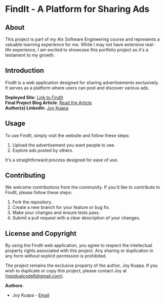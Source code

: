 # FindIt - A Platform for Sharing Ads

## About
This project is part of my Alx Software Engineering course and represents a valuable learning experience for me. While I may not have extensive real-life experience, I am excited to showcase this portfolio project as it's a testament to my growth.

## Introduction
FindIt is a web application designed for sharing advertisements exclusively. It serves as a platform where users can post and discover various ads.

**Deployed Site**: [Link to FindIt](https://findit-app.my.canva.site)  
**Final Project Blog Article**: [Read the Article](https://www.linkedin.com/pulse/project-post-joy-kuapa%3FtrackingId=RyV2k7eJToikedlfax%252Bi0A%253D%253D/?trackingId=RyV2k7eJToikedlfax%2Bi0A%3D%3D)  
**Author(s) LinkedIn**: [Joy Kuapa](https://www.linkedin.com/in/joykuapa)

## Usage
To use FindIt, simply visit the website and follow these steps:
1. Upload the advertisement you want people to see.
2. Explore ads posted by others.

It's a straightforward process designed for ease of use.

## Contributing
We welcome contributions from the community. If you'd like to contribute to FindIt, please follow these steps:
1. Fork the repository.
2. Create a new branch for your feature or bug fix.
3. Make your changes and ensure tests pass.
4. Submit a pull request with a clear description of your changes.

## License and Copyright
By using the FindIt web application, you agree to respect the intellectual property rights associated with this project. Any sharing or duplication in any form without explicit permission is prohibited.

The project remains the exclusive property of the author, Joy Kuapa. If you wish to duplicate or copy this project, please contact Joy at [residualcode6@gmail.com].

**Authors**:
- Joy Kuapa - [Email](mailto:residualcode6@gmail.com)
